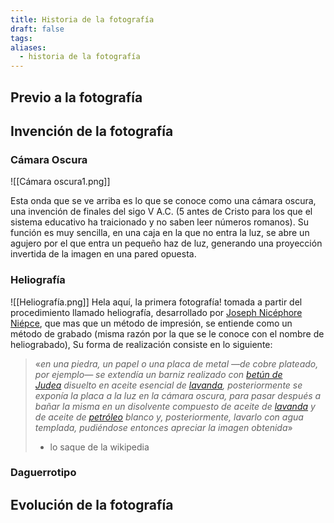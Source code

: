 ```yaml
---
title: Historia de la fotografía
draft: false
tags: 
aliases:
  - historia de la fotografía
---
```

## Previo a la fotografía

## Invención de la fotografía

### Cámara Oscura
![[Cámara oscura1.png]]

Esta onda que se ve arriba es lo que se conoce como una cámara oscura, una invención de finales del sigo V A.C. (5 antes de Cristo para los que el sistema educativo ha traicionado y no saben leer números romanos). 
Su función es muy sencilla, en una caja en la que no entra la luz, se abre un agujero por el que entra un pequeño haz de luz, generando una proyección invertida de la imagen en una pared opuesta.
### Heliografía

![[Heliografía.png]]
Hela aquí, la primera fotografía! 
tomada a partir del procedimiento llamado heliografía, desarrollado por [Joseph Nicéphore Niépce](https://es.wikipedia.org/wiki/Joseph_Nic%C3%A9phore_Ni%C3%A9pce), que mas que un método de impresión, se entiende como un método de grabado (misma razón por la que se le conoce con el nombre de heliograbado), Su forma de realización consiste en lo siguiente:
> «_en una piedra, un papel o una placa de metal —de cobre plateado, por ejemplo— se extendía un barniz realizado con [betún de Judea](https://es.wikipedia.org/wiki/Bet%C3%BAn_de_Judea "Betún de Judea") disuelto en aceite esencial de [lavanda](https://es.wikipedia.org/wiki/Lavandula "Lavandula"), posteriormente se exponía la placa a la luz en la cámara oscura, para pasar después a bañar la misma en un disolvente compuesto de aceite de [lavanda](https://es.wikipedia.org/wiki/Lavandula "Lavandula") y de aceite de [petróleo](https://es.wikipedia.org/wiki/Petr%C3%B3leo "Petróleo") blanco y, posteriormente, lavarlo con agua templada, pudiéndose entonces apreciar la imagen obtenida_»
> - lo saque de la wikipedia



### Daguerrotipo


## Evolución de la fotografía



